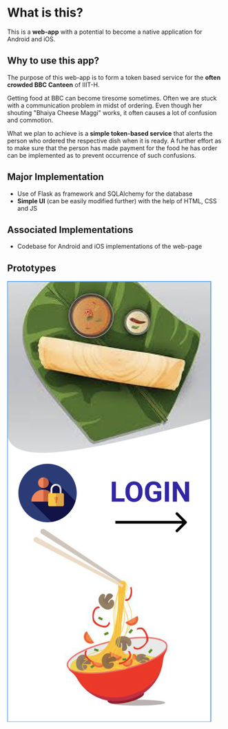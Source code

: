 # What is this?

This is a **web-app** with a potential to become a native application for Android and iOS.

## Why to use this app?

The purpose of this web-app is to form a token based service for the **often crowded BBC Canteen** of IIIT-H.

Getting food at BBC can become tiresome sometimes. Often we are stuck with a communication problem in midst of ordering. Even though her shouting "Bhaiya Cheese Maggi" works, it often causes a lot of confusion and commotion.

What we plan to achieve is a **simple token-based service** that alerts the person who ordered the respective dish when it is ready. A further effort as to make sure that the person has made payment for the food he has order can be implemented as to prevent occurrence of such confusions.

## Major Implementation

- Use of Flask as framework and SQLAlchemy for the database
- **Simple UI** (can be easily modified further) with the help of HTML, CSS and JS

## Associated Implementations

- Codebase for Android and iOS implementations of the web-page

## Prototypes

![image](example.png)
